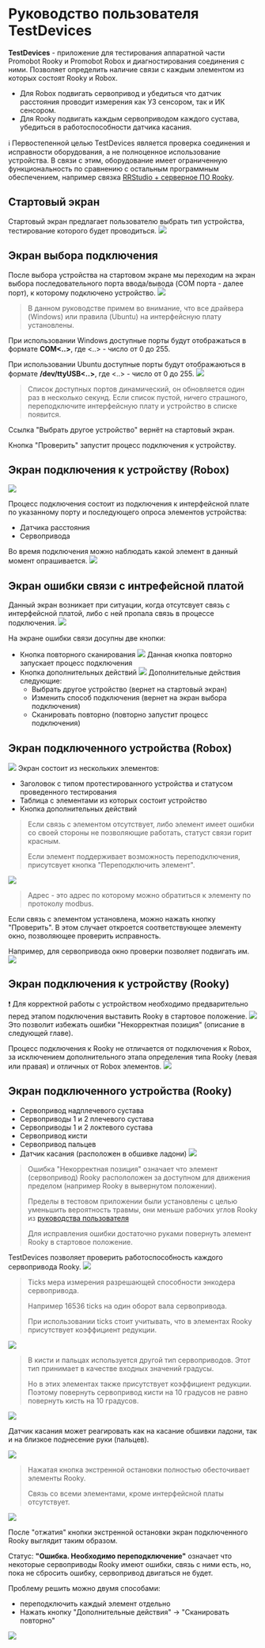 # Руководство пользователя TestDevices
**TestDevices** - приложение для тестирования аппаратной части Promobot Rooky и Promobot Robox и диагностирования соединения с ними. Позволяет определить наличие связи с каждым элементом из которых состоят Rooky и Robox. 
* Для Robox подвигать сервопривод и убедиться что датчик расстояния проводит измерения как УЗ сенсором, так и ИК сенсором.
* Для Rooky подвигать каждым сервоприводом каждого сустава, убедиться в работоспособности датчика касания.

ℹ️ Первостепенной целью TestDevices является проверка соединения и исправности оборудования, а не полноценное использование устройства. В связи с этим, оборудование имеет ограниченную функциональность по сравнению с остальным программным обеспечением, например связка [RRStudio + серверное ПО Rooky](/Rooky/rrs_control_ubuntu).

## Стартовый экран
Стартовый экран предлагает пользователю выбрать тип устройства, тестирование которого будет проводиться.
![](/TestDevices/user_guide/0.png)

## Экран выбора подключения
После выбора устройства на стартовом экране мы переходим на экран выбора последовательного порта ввода/вывода (COM порта - далее порт), к которому подключено устройство.
![](/TestDevices/user_guide/1.png)

> В данном руководстве примем во внимание, что все драйвера (Windows) или правила (Ubuntu) на интерфейсную плату установлены.

При использовании Windows доступные порты будут отображаться в формате **COM<..>**, где <..> - число от 0 до 255.

При использовании Ubuntu доступные порты будут отображаються в формате **/dev/ttyUSB<..>**, где <..> - число от 0 до 255.
![](/TestDevices/user_guide/2.png)

> Список доступных портов динамический, он обновляется один раз в несколько секунд. Если список пустой, ничего страшного, переподключите интерфейсную плату и устройство в списке появится.

Ссылка "Выбрать другое устройство" вернёт на стартовый экран.

Кнопка "Проверить" запустит процесс подключения к устройству.

## Экран подключения к устройству (Robox)
![](/TestDevices/user_guide/3.png)

Процесс подключения состоит из подключения к интерфейсной плате по указанному порту и последующего опроса элементов устройства:
* Датчика расстояния
* Сервопривода

Во время подключения можно наблюдать какой элемент в данный момент опрашивается.
![](/TestDevices/user_guide/4.png)

## Экран ошибки связи с интрефейсной платой
Данный экран возникает при ситуации, когда отсутсвует связь с интерфейсной платой, либо с ней пропала связь в процессе подключения.
![](/TestDevices/user_guide/5.png)

На экране ошибки связи досупны две кнопки:
* Кнопка повторного сканирования
  ![](/TestDevices/user_guide/6.png)
  Данная кнопка повторно запускает процесс подключения
* Кнопка дополнительных действий
  ![](/TestDevices/user_guide/7.png)
  Дополнительные действия следующие:
  * Выбрать другое устройство (вернет на стартовый экран)
  * Изменить способ подключения (вернет на экран выбора подключения)
  * Сканировать повторно (повторно запустит процесс подключения)

## Экран подключенного устройства (Robox)
![](/TestDevices/user_guide/8.png)
Экран состоит из нескольких элементов:
* Заголовок с типом протестированного устройства и статусом проведенного тестирования
* Таблица с элементами из которых состоит устройство
* Кнопка дополнительных действий

> Если связь с элементом отсутствует, либо элемент имеет ошибки со своей стороны не позволяющие работать, статуст связи горит красным. 
>
> Если элемент поддерживает возможность переподключения, присутсвует кнопка "Переподключить элемент".
>
  ![](/TestDevices/user_guide/9.png)
> Адрес - это адрес по которому можно обратиться к элементу по протоколу modbus.

Если связь с элементом установлена, можно нажать кнопку "Проверить". В этом случает откроется соответствующее элементу окно, позволяющее проверить исправность.

Например, для сервопривода окно проверки позволяет подвигать им.
![](/TestDevices/user_guide/10.png)

## Экран подключения к устройству (Rooky)
❗ Для корректной работы с устройством необходимо предварительно перед этапом подключения выставить Rooky в стартовое положение.
![](/TestDevices/user_guide/11.png)
Это позволит избежать ошибки "Некорректная позиция" (описание в следующей главе).

Процесс подключения к Rooky не отличается от подключения к Robox, за исключением дополнительного этапа определения типа Rooky (левая или правая) и отличных от Robox элементов.
![](/TestDevices/user_guide/12.png)

## Экран подключенного устройства (Rooky)

* Сервопривод надплечевого сустава
* Сервоприводы 1 и 2 плечевого сустава
* Сервоприводы 1 и 2 локтевого сустава
* Сервопривод кисти
* Сервопривод пальцев
* Датчик касания (расположен в обшивке ладони)
![](/TestDevices/user_guide/13.png)

> Ошибка "Некорректная позиция" означает что элемент (сервопривод) Rooky распололожен за доступном для движения пределом (например Rooky в вывернутом положении).
> 
> Пределы в тестовом приложении были установлены с целью уменьшить вероятность травмы, они меньше рабочих углов Rooky из [руководства пользователя](/Rooky/Promobot_Rooky_manual_screen_spreads.pdf)
>
> Для исправления ошибки достаточно руками повернуть элемент Rooky в стартовое положение.

TestDevices позволяет проверить работоспособность каждого сервопривода Rooky.
![](/TestDevices/user_guide/14.png)

> Ticks мера измерения разрешающей способности энкодера сервопривода.
>
> Например 16536 ticks на один оборот вала сервопривода.
>
> При использовании ticks стоит учитывать, что в элементах Rooky присутствует коэффициент редукции.

![](/TestDevices/user_guide/15.png)

> В кисти и пальцах используется другой тип сервоприводов. Этот тип принимает в качестве входных значений градусы.
>
> Но в этих элементах также присутствует коэффициент редукции. Поэтому повернуть сервопривод кисти на 10 градусов не равно повернуть кисть на 10 градусов.

![](/TestDevices/user_guide/16.png)

Датчик касания может реагировать как на касание обшивки ладони, так и на близкое поднесение руки (пальцев).

![](/TestDevices/user_guide/17.png)

> Нажатая кнопка экстренной остановки полностью обесточивает элементы Rooky.
>
> Связь со всеми элементами, кроме интерфейсной платы отсутствует.

![](/TestDevices/user_guide/18.png)

После "отжатия" кнопки экстренной остановки экран подключенного Rooky выглядит таким образом.

Статус: **"Ошибка. Необходимо переподключение"** означает что некоторые сервоприводы Rooky имеют ошибки, связь с ними есть, но, пока не сбросить ошибку, сервопривод двигаться не будет.

Проблему решить можно двумя способами:
* переподключить каждый элемент отдельно
* Нажать кнопку "Дополнительные действия" -> "Сканировать повторно"

![](/TestDevices/user_guide/19.png)

